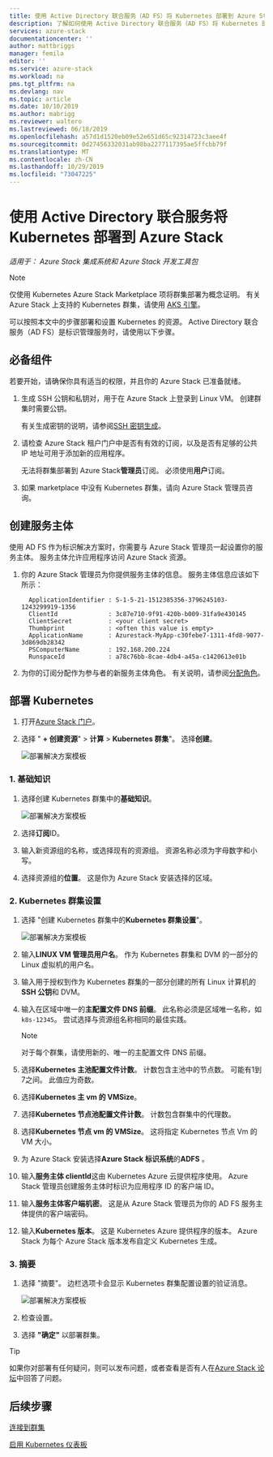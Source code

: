 ```yaml
---
title: 使用 Active Directory 联合服务（AD FS）将 Kubernetes 部署到 Azure Stack |Microsoft Docs
description: 了解如何使用 Active Directory 联合服务（AD FS）将 Kubernetes 部署到 Azure Stack。
services: azure-stack
documentationcenter: ''
author: mattbriggs
manager: femila
editor: ''
ms.service: azure-stack
ms.workload: na
pms.tgt_pltfrm: na
ms.devlang: nav
ms.topic: article
ms.date: 10/10/2019
ms.author: mabrigg
ms.reviewer: waltero
ms.lastreviewed: 06/18/2019
ms.openlocfilehash: a57d1d1520eb09e52e651d65c92314723c3aee4f
ms.sourcegitcommit: 0d27456332031ab98ba2277117395ae5ffcbb79f
ms.translationtype: MT
ms.contentlocale: zh-CN
ms.lasthandoff: 10/29/2019
ms.locfileid: "73047225"
---
```

# <a name="deploy-kubernetes-to-azure-stack-using-active-directory-federated-services"></a>使用 Active Directory 联合服务将 Kubernetes 部署到 Azure Stack

*适用于： Azure Stack 集成系统和 Azure Stack 开发工具包*

> [!Note]  
> 仅使用 Kubernetes Azure Stack Marketplace 项将群集部署为概念证明。 有关 Azure Stack 上支持的 Kubernetes 群集，请使用 [AKS 引擎](azure-stack-kubernetes-aks-engine-overview.md)。

可以按照本文中的步骤部署和设置 Kubernetes 的资源。 Active Directory 联合服务（AD FS）是标识管理服务时，请使用以下步骤。

## <a name="prerequisites"></a>必备组件 

若要开始，请确保你具有适当的权限，并且你的 Azure Stack 已准备就绪。

1. 生成 SSH 公钥和私钥对，用于在 Azure Stack 上登录到 Linux VM。 创建群集时需要公钥。

    有关生成密钥的说明，请参阅[SSH 密钥生成](azure-stack-dev-start-howto-ssh-public-key.md)。

1. 请检查 Azure Stack 租户门户中是否有有效的订阅，以及是否有足够的公共 IP 地址可用于添加新的应用程序。

    无法将群集部署到 Azure Stack**管理员**订阅。 必须使用**用户**订阅。 

1. 如果 marketplace 中没有 Kubernetes 群集，请向 Azure Stack 管理员咨询。

## <a name="create-a-service-principal"></a>创建服务主体

使用 AD FS 作为标识解决方案时，你需要与 Azure Stack 管理员一起设置你的服务主体。 服务主体允许应用程序访问 Azure Stack 资源。

1. 你的 Azure Stack 管理员为你提供服务主体的信息。 服务主体信息应该如下所示：

     ```Text  
       ApplicationIdentifier : S-1-5-21-1512385356-3796245103-1243299919-1356
       ClientId              : 3c87e710-9f91-420b-b009-31fa9e430145
       ClientSecret          : <your client secret>
       Thumbprint            : <often this value is empty>
       ApplicationName       : Azurestack-MyApp-c30febe7-1311-4fd8-9077-3d869db28342
       PSComputerName        : 192.168.200.224
       RunspaceId            : a78c76bb-8cae-4db4-a45a-c1420613e01b
     ```

2. 为你的订阅分配作为参与者的新服务主体角色。 有关说明，请参阅[分配角色](../operator/azure-stack-add-users-adfs.md)。

## <a name="deploy-kubernetes"></a>部署 Kubernetes

1. 打开[Azure Stack 门户](https://portal.local.azurestack.external)。

1. 选择 " **+ 创建资源**"  > **计算** > **Kubernetes 群集**"。 选择**创建**。

    ![部署解决方案模板](media/azure-stack-solution-template-kubernetes-deploy/01_kub_market_item.png)

### <a name="1-basics"></a>1. 基础知识

1. 选择创建 Kubernetes 群集中的**基础知识**。

    ![部署解决方案模板](media/azure-stack-solution-template-kubernetes-deploy/02_kub_config_basic.png)

1. 选择**订阅**ID。

1. 输入新资源组的名称，或选择现有的资源组。 资源名称必须为字母数字和小写。

1. 选择资源组的**位置**。 这是你为 Azure Stack 安装选择的区域。

### <a name="2-kubernetes-cluster-settings"></a>2. Kubernetes 群集设置

1. 选择 "创建 Kubernetes 群集中的**Kubernetes 群集设置**"。

    ![部署解决方案模板](media/azure-stack-solution-template-kubernetes-deploy/03_kub_config_settings-adfs.png)

1. 输入**LINUX VM 管理员用户名**。 作为 Kubernetes 群集和 DVM 的一部分的 Linux 虚拟机的用户名。

1. 输入用于授权到作为 Kubernetes 群集的一部分创建的所有 Linux 计算机的**SSH 公钥**和 DVM。

1. 输入在区域中唯一的**主配置文件 DNS 前缀**。 此名称必须是区域唯一名称，如 `k8s-12345`。 尝试选择与资源组名称相同的最佳实践。

    > [!Note]  
    > 对于每个群集，请使用新的、唯一的主配置文件 DNS 前缀。

1. 选择**Kubernetes 主池配置文件计数**。 计数包含主池中的节点数。 可能有1到7之间。 此值应为奇数。

1. 选择**Kubernetes 主 vm 的 VMSize**。

1. 选择**Kubernetes 节点池配置文件计数**。 计数包含群集中的代理数。 

1. 选择**Kubernetes 节点 vm 的 VMSize**。 这将指定 Kubernetes 节点 Vm 的 VM 大小。 

1. 为 Azure Stack 安装选择**Azure Stack 标识系统**的**ADFS** 。

1. 输入**服务主体 clientId**这由 Kubernetes Azure 云提供程序使用。 Azure Stack 管理员创建服务主体时标识为应用程序 ID 的客户端 ID。

1. 输入**服务主体客户端机密**。 这是从 Azure Stack 管理员为你的 AD FS 服务主体提供的客户端密码。

1. 输入**Kubernetes 版本**。 这是 Kubernetes Azure 提供程序的版本。 Azure Stack 为每个 Azure Stack 版本发布自定义 Kubernetes 生成。

### <a name="3-summary"></a>3. 摘要

1. 选择 "摘要"。 边栏选项卡会显示 Kubernetes 群集配置设置的验证消息。

    ![部署解决方案模板](media/azure-stack-solution-template-kubernetes-deploy/04_preview.png)

2. 检查设置。

3. 选择 **"确定"** 以部署群集。

> [!TIP]  
>  如果你对部署有任何疑问，则可以发布问题，或者查看是否有人在[Azure Stack 论坛](https://social.msdn.microsoft.com/Forums/azure/home?forum=azurestack)中回答了问题。 

## <a name="next-steps"></a>后续步骤

[连接到群集](azure-stack-solution-template-kubernetes-deploy.md#connect-to-your-cluster)

[启用 Kubernetes 仪表板](azure-stack-solution-template-kubernetes-dashboard.md)